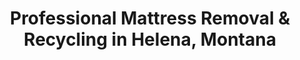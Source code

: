 ---
layout: location.njk
title: "Professional Mattress Removal & Recycling in Helena, Montana"
metaDescription: "Expert mattress pickup in Montana's capital city Helena. Over 1 million mattresses recycled nationwide. Next-day service for government workers "
permalink: /mattress-removal/montana/helena/
state: "Montana"
stateSlug: "montana"
city: "Helena"
citySlug: "helena"
zip: "59601"
latitude: 46.5956
longitude: -112.0362
tier: 2
population: 35944
businessLicense: "MT-HEL-2025-001"
pricing:
  oneItem: 125
  twoItems: 155
  threeItems: 180
  isPopular: twoItems
serviceArea: "Helena, Montana and surrounding Lewis & Clark County communities"
neighborhoods: [
  {
    "name": "Downtown Helena",
    "zipCodes": ["59601"]
  },
  {
    "name": "Last Chance Gulch",
    "zipCodes": ["59601"]
  },
  {
    "name": "Helena West Side",
    "zipCodes": ["59601"]
  },
  {
    "name": "Valley Drive Area",
    "zipCodes": ["59601"]
  },
  {
    "name": "Mount Helena Area",
    "zipCodes": ["59601"]
  },
  {
    "name": "Eastgate",
    "zipCodes": ["59601"]
  },
  {
    "name": "Henderson Creek",
    "zipCodes": ["59601"]
  },
  {
    "name": "Scratch Gravel Hills",
    "zipCodes": ["59601"]
  },
  {
    "name": "Colonial Drive District",
    "zipCodes": ["59601"]
  },
  {
    "name": "Lyndale Avenue Area",
    "zipCodes": ["59601"]
  },
  {
    "name": "Green Meadow",
    "zipCodes": ["59601"]
  },
  {
    "name": "Cedar Street Corridor",
    "zipCodes": ["59601"]
  },
  {
    "name": "Joslyn Street",
    "zipCodes": ["59601"]
  },
  {
    "name": "Flowerdale District",
    "zipCodes": ["59601"]
  },
  {
    "name": "Lincoln Road Corridor",
    "zipCodes": ["59601"]
  },
  {
    "name": "York Road Area",
    "zipCodes": ["59601"]
  },
  {
    "name": "Canyon Ferry Road",
    "zipCodes": ["59601"]
  },
  {
    "name": "Custer Avenue District",
    "zipCodes": ["59601"]
  },
  {
    "name": "Ming Street Area",
    "zipCodes": ["59601"]
  },
  {
    "name": "Helena Valley Southeast",
    "zipCodes": ["59601"]
  }
]
zipCodes: [
  "59601"
]
recyclingPartners: [
  "Montana DEQ Licensed Facilities",
  "Tri-County Disposal Services",
  "Lewis & Clark County Environmental Services",
  "Montana Regional Foam Recycling"
]
nearbyCities: [
  {
    "name": "Great Falls",
    "slug": "great-falls",
    "distance": 90,
    "isSuburb": false
  },
  {
    "name": "Butte",
    "slug": "butte",
    "distance": 65,
    "isSuburb": false
  },
  {
    "name": "Billings",
    "slug": "billings",
    "distance": 218,
    "isSuburb": false
  }
]
reviews:
  count: 289
  featured:
    - text: "State employee housing required professional disposal before legislative session started. This team understands government worker schedules and provided the environmental accountability we need at the capitol. Quick pickup from Colonial Drive."
      author: "Patricia Williams"
      neighborhood: "Colonial Drive District"
    - text: "Biennial legislative session meant furniture turnover in our rental property near Last Chance Gulch. Professional team handled historic district logistics perfectly, great service for Helena's government community."
      author: "Robert Martinez"
      neighborhood: "Last Chance Gulch"
    - text: "Mountain terrain pickup from Scratch Gravel Hills area. Reliable service, fair pricing."
      author: "Linda K."
      neighborhood: "Scratch Gravel Hills"
faqs:
  - question: "How does eco-friendly mattress recycling work in Helena?"
    answer: "We've recycled over 1 million mattresses nationwide through certified facilities. Your Helena mattress components become steel for construction, foam for carpet padding, and fabric for insulation - documented recycling supporting Montana's environmental leadership and state government sustainability goals."
  - question: "Do you serve all Helena neighborhoods and government districts?"
    answer: "Yes, complete coverage from downtown Last Chance Gulch to Helena West Side, Valley Drive to Scratch Gravel Hills areas. We serve all government worker housing, legislative session rentals, and residential areas throughout the capital city."
  - question: "What makes your service better than Helena Transfer Station disposal?"
    answer: "While Helena Transfer Station handles municipal waste collection with permit requirements, we guarantee recycling through our nationwide network. Our specialized process supports Montana's environmental leadership values and provides documentation needed for state government facilities."
  - question: "Can you handle Helena's mountain terrain and winter access?"
    answer: "Absolutely. Our team regularly works with Helena's 3,955-foot elevation, steep inclines throughout the city, and challenging winter conditions. We understand capital city logistics and navigate everything from historic district preservation requirements to government facility protocols."
  - question: "What's included in your $125 service for Helena?"
    answer: "Complete service: curbside pickup, transportation to certified recycling facilities, and documented environmental compliance. No hidden fees for mountain terrain access, historic district requirements, or specialized eco-processing needs."
  - question: "How quickly can you schedule pickup in Helena?"
    answer: "Next-day service throughout Helena metro area. We coordinate around legislative session schedules, state employee moves, and government facility requirements that serve Montana's capitol operations."
  - question: "Do you provide recycling documentation for Helena government facilities?"
    answer: "Yes, detailed recycling certificates showing exact disposal methods and facility locations. Essential for state agencies, legislative housing, and government contractors requiring environmental compliance documentation under Montana regulations."
  - question: "How does your service compare to standard transfer station fees?"
    answer: "Transfer stations charge fees after permit limits and focus on general disposal. Our specialized mattress recycling process recovers 90%+ of materials, supporting Helena's role as Montana's environmental leadership center through responsible state government waste management."

pageContent:
  heroDescription: "Reliable mattress removal serving Helena's government workers and residents. Part of our nationwide network that has recycled over 1 million mattresses, with next-day pickup throughout the capital city."
  aboutService: "Need mattress removal in Helena? We provide guaranteed recycling through our nationwide network that has processed over 1 million mattresses sustainably. Our service covers Montana's entire capital city from historic Last Chance Gulch downtown to residential areas like Helena West Side and Valley Drive. With 10,000+ state employees and frequent legislative session turnover, Helena requires reliable disposal that meets government accountability standards. Whether you're managing biennial housing changes, coordinating moves for state workers, or upgrading furniture in mountain terrain neighborhoods like Scratch Gravel Hills, we ensure your mattresses become valuable raw materials rather than transfer station waste. Our service understands Helena's unique government community needs and environmental leadership expectations."
  serviceAreasIntro: "From historic Last Chance Gulch where the Four Georgians struck gold to modern government housing throughout the Prickly Pear Valley, our eco-friendly pickup reaches every household in Montana's seat of government:"
  regulationsCompliance: "Helena residents benefit from City of Helena municipal services and Tri-County Disposal's regional waste management, with Helena Transfer Station requiring permits and charging fees for mattress disposal after annual limits. However, Montana lacks the mattress stewardship programs operating in California, Oregon, and Connecticut. While the city provides solid municipal services, specialized mattress recycling requires certified private services. Our documented sustainable disposal supports Helena's role as Montana's environmental leadership center and provides the accountability documentation that state government facilities and professional residents require. With 35,000+ residents serving as Montana's administrative hub, our eco-friendly approach offers the specialized recycling service that supports the capital city's commitment to government-grade environmental standards."
  environmentalImpact: "Our Helena service connects to a nationwide recycling network that has diverted over 1 million mattresses from landfills. Each mattress generates approximately 75 pounds of steel for construction projects, 15 pounds of foam for carpet padding production, and fabric for insulation manufacturing. This circular economy approach supports Montana's environmental goals while providing documentation that state agencies, legislative housing, and environmentally conscious government workers require. We partner with Montana DEQ licensed facilities and regional processing networks, creating local economic value from Helena's waste stream while supporting the capital city's commitment to environmental leadership and professional accountability standards."
  howItWorksScheduling: "Next-day eco-friendly appointments throughout Helena metro area. We coordinate around legislative session schedules, state employee relocations, and government facility operations that serve Montana's administrative functions."
  howItWorksService: "Professional environmental team provides curbside collection using eco-equipped vehicles. We handle historic Last Chance Gulch properties and modern government housing with equal expertise in sustainable practices and capital city professional discretion."
  howItWorksDisposal: "Your mattress enters our documented recycling network where 90%+ of materials become new products. Steel components go to certified processing facilities, while foam supports manufacturing - complete environmental accountability supporting Helena's leadership in Montana government sustainability."
  sidebarStats:
    mattressesRemoved: "4,923"
    nationwideRecycled: "1,000,000+"
---